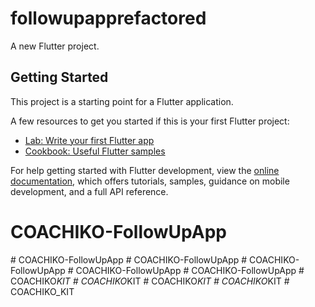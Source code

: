 # followupapprefactored

A new Flutter project.

## Getting Started

This project is a starting point for a Flutter application.

A few resources to get you started if this is your first Flutter project:

- [Lab: Write your first Flutter app](https://docs.flutter.dev/get-started/codelab)
- [Cookbook: Useful Flutter samples](https://docs.flutter.dev/cookbook)

For help getting started with Flutter development, view the
[online documentation](https://docs.flutter.dev/), which offers tutorials,
samples, guidance on mobile development, and a full API reference.
# COACHIKO-FollowUpApp
#   C O A C H I K O - F o l l o w U p A p p  
 #   C O A C H I K O - F o l l o w U p A p p  
 #   C O A C H I K O - F o l l o w U p A p p  
 #   C O A C H I K O - F o l l o w U p A p p  
 #   C O A C H I K O - F o l l o w U p A p p  
 #   C O A C H I K O _ K I T  
 #   C O A C H I K O _ K I T  
 #   C O A C H I K O _ K I T  
 #   C O A C H I K O _ K I T  
 #   C O A C H I K O _ K I T  
 
